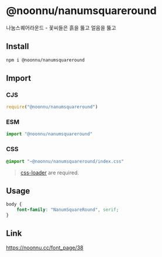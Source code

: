 # @noonnu/nanumsquareround
나눔스퀘어라운드 - 꽃씨들은 흙을 뚫고 얼음을 뚫고

## Install
```sh
npm i @noonnu/nanumsquareround
```
## Import
### CJS
```js
require("@noonnu/nanumsquareround")
```
### ESM
```js
import "@noonnu/nanumsquareround"
```
### CSS 
```css
@import "~@noonnu/nanumsquareround/index.css"
```
> [css-loader](https://github.com/webpack-contrib/css-loader) are required.

## Usage
```css
body {
    font-family: "NanumSquareRound", serif;
}
```

## Link
https://noonnu.cc/font_page/38
